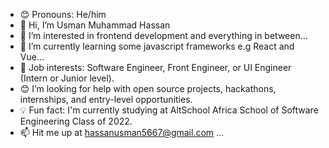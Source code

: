 - 😊 Pronouns: He/him
- 👋 Hi, I’m Usman Muhammad Hassan
- 👀 I’m interested in frontend development and everything in between...
- 🌱 I’m currently learning some javascript frameworks e.g React and Vue...
- 💼 Job interests: Software Engineer, Front Engineer, or UI Engineer (Intern or Junior level).
- 😊 I’m looking for help with open source projects, hackathons, internships, and entry-level opportunities.
- 💡 Fun fact: I'm currently studying at AltSchool Africa School of Software Engineering Class of 2022.
- 📫 Hit me up at hassanusman5667@gmail.com ...

<!---
othman56/othman56 is a ✨ special ✨ repository because its `README.md` (this file) appears on your GitHub profile.
You can click the Preview link to take a look at your changes.
--->
